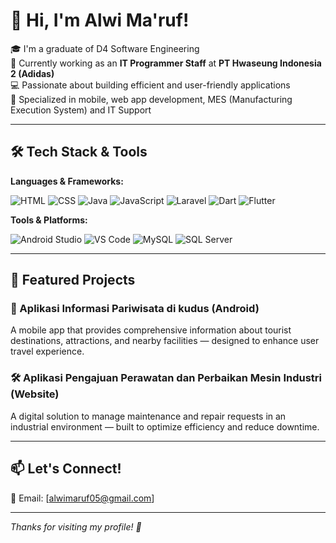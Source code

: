 # 👋 Hi, I'm Alwi Ma'ruf!

🎓 I'm a graduate of D4 Software Engineering  
💼 Currently working as an **IT Programmer Staff** at **PT Hwaseung Indonesia 2 (Adidas)**  
💻 Passionate about building efficient and user-friendly applications  
📱 Specialized in mobile, web app development, MES (Manufacturing Execution System) and IT Support

---

## 🛠️ Tech Stack & Tools

**Languages & Frameworks:**

![HTML](https://img.shields.io/badge/-HTML5-E34F26?style=flat&logo=html5&logoColor=white)
![CSS](https://img.shields.io/badge/-CSS3-1572B6?style=flat&logo=css3)
![Java](https://img.shields.io/badge/-Java-007396?style=flat&logo=java)
![JavaScript](https://img.shields.io/badge/-JavaScript-F7DF1E?style=flat&logo=javascript&logoColor=black)
![Laravel](https://img.shields.io/badge/-Laravel-F55247?style=flat&logo=laravel&logoColor=white)
![Dart](https://img.shields.io/badge/-Dart-0175C2?style=flat&logo=dart)
![Flutter](https://img.shields.io/badge/-Flutter-02569B?style=flat&logo=flutter)

**Tools & Platforms:**

![Android Studio](https://img.shields.io/badge/-Android%20Studio-3DDC84?style=flat&logo=android-studio&logoColor=white)
![VS Code](https://img.shields.io/badge/-VS%20Code-007ACC?style=flat&logo=visual-studio-code)
![MySQL](https://img.shields.io/badge/-MySQL-4479A1?style=flat&logo=mysql)
![SQL Server](https://img.shields.io/badge/-SQL%20Server-CC2927?style=flat&logo=microsoft-sql-server)

---

## 🚀 Featured Projects

### 📌 Aplikasi Informasi Pariwisata di kudus (Android)
A mobile app that provides comprehensive information about tourist destinations, attractions, and nearby facilities — designed to enhance user travel experience.

### 🛠️ Aplikasi Pengajuan Perawatan dan Perbaikan Mesin Industri (Website)
A digital solution to manage maintenance and repair requests in an industrial environment — built to optimize efficiency and reduce downtime.

---

## 📫 Let's Connect!
 
📧 Email: [alwimaruf05@gmail.com]

---

*Thanks for visiting my profile! 🚀*

